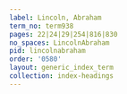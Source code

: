 ```yaml
---
label: Lincoln, Abraham
term_no: term938
pages: 22|24|29|254|816|830
no_spaces: LincolnAbraham
pid: lincolnabraham
order: '0580'
layout: generic_index_term
collection: index-headings
---
```

